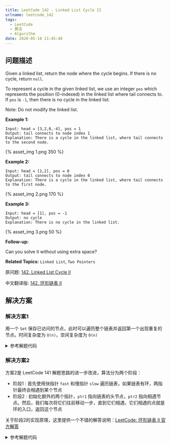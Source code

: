 ```yaml
---
title: LeetCode 142 - Linked List Cycle II
urlname: leetcode_142
tags:
  - LeetCode
  - 算法
  - Algorithm
date: 2020-05-18 21:45:40
---
```


## 问题描述

Given a linked list, return the node where the cycle begins. If there is no cycle, return `null`.

To represent a cycle in the given linked list, we use an integer `pos` which represents the position (0-indexed) in the linked list where tail connects to. If `pos` is `-1`, then there is no cycle in the linked list.

Note: Do not modify the linked list.

__Example 1:__

```
Input: head = [3,2,0,-4], pos = 1
Output: tail connects to node index 1
Explanation: There is a cycle in the linked list, where tail connects to the second node.
```

{% asset_img 1.png 350 %}

__Example 2:__

```
Input: head = [1,2], pos = 0
Output: tail connects to node index 0
Explanation: There is a cycle in the linked list, where tail connects to the first node.
```

{% asset_img 2.png 170 %}

__Example 3:__

```
Input: head = [1], pos = -1
Output: no cycle
Explanation: There is no cycle in the linked list.
```

{% asset_img 3.png 50 %}

__Follow-up:__

Can you solve it without using extra space?

__Related Topics:__ `Linked List`, `Two Pointers`

原问题: [142. Linked List Cycle II](https://leetcode.com/problems/linked-list-cycle-ii/)

中文翻译版: [142. 环形链表 II](https://leetcode-cn.com/problems/linked-list-cycle-ii/)

## 解决方案

### 解决方案1

用一个 `Set` 保存已访问的节点，此时可以遍历整个链表并返回第一个出现重复的节点。时间复杂度为 `O(n)`，空间复杂度为 `O(n)`

<details>
<summary>参考解题代码</summary>

```cpp
/**
 * Definition for singly-linked list.
 * struct ListNode {
 *     int val;
 *     ListNode *next;
 *     ListNode(int x) : val(x), next(NULL) {}
 * };
 */
class Solution {
public:
    ListNode *detectCycle(ListNode *head) {
        set<ListNode*> node_set;
        ListNode *node;

        node = head;
        while (node != NULL) {
            if (node_set.find(node) == node_set.end())
                node_set.insert(node);
            else
                return node;
            node = node->next;
        }

        return node;
    }
};
```

</details>

### 解决方案2

方案2是 LeetCode 141 解题思路的进一步改进，算法分为两个阶段：

* 阶段1 : 首先使用快指针 `fast` 和慢指针 `slow` 遍历链表，如果链表有环，两指针最终会相遇到某个节点
* 阶段2 : 初始化额外的两个指针，`ptr1` 指向链表的头节点，`ptr2` 指向相遇节点。然后，我们每次将它们往前移动一步，直到它们相遇，它们相遇的点就是环的入口，返回这个节点

关于阶段2的实现原理，这里提供一个不错的解答说明：[LeetCode: 环形链表 II 官方解答](https://leetcode-cn.com/problems/linked-list-cycle-ii/solution/huan-xing-lian-biao-ii-by-leetcode/)

<details>
<summary>参考解题代码</summary>

```cpp
/**
 * Definition for singly-linked list.
 * struct ListNode {
 *     int val;
 *     ListNode *next;
 *     ListNode(int x) : val(x), next(NULL) {}
 * };
 */
class Solution {
public:
    ListNode *detectCycle(ListNode *head) {
        if (NULL == head || NULL == head->next)
            return NULL;

        ListNode *slow, *fast;

        slow = fast = head;
        while (fast != NULL && fast->next != NULL) {
            slow = slow->next;
            fast = fast->next->next;
            if (slow == fast)
                break;
        }
        // no cycle
        if (slow != fast)
            return NULL;

        slow = head;
        while (slow != fast) {
            slow = slow->next;
            fast = fast->next;
        }

        return fast;
    }
};
```

</details>